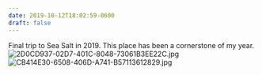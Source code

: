 ```yaml
---
date: 2019-10-12T18:02:59-0600
draft: false
---
```




Final trip to Sea Salt in 2019\. This place has been a cornerstone of my year. ![2D0CD937-02D7-401C-8048-73061B3EE22C.jpg](https://ianwhitney.micro.blog/uploads/2019/29e82a6242.jpg) ![CB414E30-6508-406D-A741-B57113612829.jpg](https://ianwhitney.micro.blog/uploads/2019/58f0dd5439.jpg)



